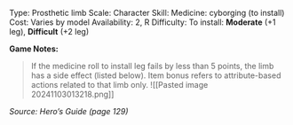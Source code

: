 Type: Prosthetic limb
Scale: Character
Skill: Medicine: cyborging (to install)
Cost: Varies by model
Availability: 2, R
Difficulty: To install: **Moderate** (+1 leg), **Difficult** (+2 leg)

**Game Notes:**
> If the medicine roll to install leg fails by less than 5 points, the limb has a side effect (listed below). Item bonus refers to attribute-based actions related to that limb only.
![[Pasted image 20241103013218.png]]

*Source: Hero’s Guide (page 129)*